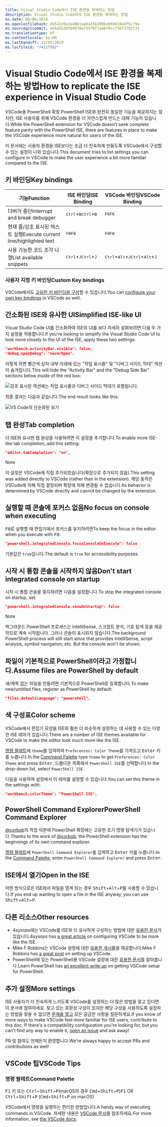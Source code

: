 ```yaml
---
title: Visual Studio Code에서 ISE 환경을 복제하는 방법
description: Visual Studio Code에서 ISE 환경을 복제하는 방법
ms.date: 08/06/2018
ms.openlocfilehash: d5542e9a3a48b1ae64356309be669418edf6c79e
ms.sourcegitcommit: debd2b38fb8070a7357bf1a4bf9cc736f3702f31
ms.translationtype: HT
ms.contentlocale: ko-KR
ms.lasthandoff: 12/05/2019
ms.locfileid: "74117502"
---
```

# <a name="how-to-replicate-the-ise-experience-in-visual-studio-code"></a><span data-ttu-id="b470d-103">Visual Studio Code에서 ISE 환경을 복제하는 방법</span><span class="sxs-lookup"><span data-stu-id="b470d-103">How to replicate the ISE experience in Visual Studio Code</span></span>

<span data-ttu-id="b470d-104">VSCode용 PowerShell 확장 PowerShell ISE와 완전히 동일한 기능을 제공하지는 않지만, ISE 사용자를 위해 VSCode 환경을 더 자연스럽게 만드는 대체 기능이 있습니다.</span><span class="sxs-lookup"><span data-stu-id="b470d-104">While the PowerShell extension for VSCode doesn't seek complete feature parity with the PowerShell ISE, there are features in place to make the VSCode experience more natural for users of the ISE.</span></span>

<span data-ttu-id="b470d-105">이 문서에는 사용자 환경을 ISE보다는 조금 더 친숙하게 만들도록 VSCode에서 구성할 수 있는 설정이 나와 있습니다.</span><span class="sxs-lookup"><span data-stu-id="b470d-105">This document tries to list settings you can configure in VSCode to make the user experience a bit more familiar compared to the ISE.</span></span>

## <a name="key-bindings"></a><span data-ttu-id="b470d-106">키 바인딩</span><span class="sxs-lookup"><span data-stu-id="b470d-106">Key bindings</span></span>

| <span data-ttu-id="b470d-107">기능</span><span class="sxs-lookup"><span data-stu-id="b470d-107">Function</span></span>                              | <span data-ttu-id="b470d-108">ISE 바인딩</span><span class="sxs-lookup"><span data-stu-id="b470d-108">ISE Binding</span></span>                  | <span data-ttu-id="b470d-109">VSCode 바인딩</span><span class="sxs-lookup"><span data-stu-id="b470d-109">VSCode Binding</span></span>                              |
| ----------------                      | -----------                  | --------------                              |
| <span data-ttu-id="b470d-110">디버거 중단</span><span class="sxs-lookup"><span data-stu-id="b470d-110">Interrupt and break debugger</span></span>          | <span data-ttu-id="b470d-111"><kbd>Ctrl</kbd>+<kbd>B</kbd></span><span class="sxs-lookup"><span data-stu-id="b470d-111"><kbd>Ctrl</kbd>+<kbd>B</kbd></span></span> | <span data-ttu-id="b470d-112"><kbd>F6</kbd></span><span class="sxs-lookup"><span data-stu-id="b470d-112"><kbd>F6</kbd></span></span>                               |
| <span data-ttu-id="b470d-113">현재 줄/강조 표시된 텍스트 실행</span><span class="sxs-lookup"><span data-stu-id="b470d-113">Execute current line/highlighted text</span></span> | <span data-ttu-id="b470d-114"><kbd>F8</kbd></span><span class="sxs-lookup"><span data-stu-id="b470d-114"><kbd>F8</kbd></span></span>                | <span data-ttu-id="b470d-115"><kbd>F8</kbd></span><span class="sxs-lookup"><span data-stu-id="b470d-115"><kbd>F8</kbd></span></span>                               |
| <span data-ttu-id="b470d-116">사용 가능한 코드 조각 나열</span><span class="sxs-lookup"><span data-stu-id="b470d-116">List available snippets</span></span>               | <span data-ttu-id="b470d-117"><kbd>Ctrl</kbd>+<kbd>J</kbd></span><span class="sxs-lookup"><span data-stu-id="b470d-117"><kbd>Ctrl</kbd>+<kbd>J</kbd></span></span> | <span data-ttu-id="b470d-118"><kbd>Ctrl</kbd>+<kbd>Alt</kbd>+<kbd>J</kbd></span><span class="sxs-lookup"><span data-stu-id="b470d-118"><kbd>Ctrl</kbd>+<kbd>Alt</kbd>+<kbd>J</kbd></span></span> |

### <a name="custom-key-bindings"></a><span data-ttu-id="b470d-119">사용자 지정 키 바인딩</span><span class="sxs-lookup"><span data-stu-id="b470d-119">Custom Key bindings</span></span>

<span data-ttu-id="b470d-120">VSCode에서도 [고유한 키 바인딩을 구성](https://code.visualstudio.com/docs/getstarted/keybindings#_custom-keybindings-for-refactorings)할 수 있습니다.</span><span class="sxs-lookup"><span data-stu-id="b470d-120">You can [configure your own key bindings](https://code.visualstudio.com/docs/getstarted/keybindings#_custom-keybindings-for-refactorings) in VSCode as well.</span></span>

## <a name="simplified-ise-like-ui"></a><span data-ttu-id="b470d-121">간소화된 ISE와 유사한 UI</span><span class="sxs-lookup"><span data-stu-id="b470d-121">Simplified ISE-like UI</span></span>

<span data-ttu-id="b470d-122">Visual Studio Code UI를 간소화하여 ISE의 UI를 보다 자세히 살펴보려면 다음 두 가지 설정을 적용합니다.</span><span class="sxs-lookup"><span data-stu-id="b470d-122">If you're looking to simplify the Visual Studio Code UI to look more closely to the UI of the ISE, apply these two settings:</span></span>

```json
"workbench.activityBar.visible": false,
"debug.openDebug": "neverOpen",
```

<span data-ttu-id="b470d-123">이렇게 하면 빨간색 상자 내부 아래에 있는 "작업 표시줄" 및 "디버그 사이드 막대" 섹션이 숨겨집니다.</span><span class="sxs-lookup"><span data-stu-id="b470d-123">This will hide the "Activity Bar" and the "Debug Side Bar" sections below inside of the red box:</span></span>

![강조 표시된 섹션에는 작업 표시줄과 디버그 사이드 막대가 포함됩니다.](images/How-To-Replicate-the-ISE-Experience-In-VSCode/1-highlighted-sidebar.png)

<span data-ttu-id="b470d-125">최종 결과는 다음과 같습니다.</span><span class="sxs-lookup"><span data-stu-id="b470d-125">The end result looks like this:</span></span>

![VS Code의 단순화된 보기](images/How-To-Replicate-the-ISE-Experience-In-VSCode/2-simplified-ui.png)

## <a name="tab-completion"></a><span data-ttu-id="b470d-127">탭 완성</span><span class="sxs-lookup"><span data-stu-id="b470d-127">Tab completion</span></span>

<span data-ttu-id="b470d-128">더 ISE와 유사한 탭 완성을 사용하려면 이 설정을 추가합니다.</span><span class="sxs-lookup"><span data-stu-id="b470d-128">To enable more ISE-like tab completion, add this setting:</span></span>

```json
"editor.tabCompletion": "on",
```

> [!NOTE]
> <span data-ttu-id="b470d-129">이 설정은 VSCode에 직접 추가되었습니다(확장으로 추가되지 않음).</span><span class="sxs-lookup"><span data-stu-id="b470d-129">This setting was added directly to VSCode (rather than in the extension).</span></span> <span data-ttu-id="b470d-130">해당 동작은 VSCode에 의해 직접 결정되며 확장에 의해 변경될 수 없습니다.</span><span class="sxs-lookup"><span data-stu-id="b470d-130">Its behavior is determined by VSCode directly and cannot be changed by the extension.</span></span>

## <a name="no-focus-on-console-when-executing"></a><span data-ttu-id="b470d-131">실행할 때 콘솔에 포커스 없음</span><span class="sxs-lookup"><span data-stu-id="b470d-131">No focus on console when executing</span></span>

<span data-ttu-id="b470d-132"><kbd>F8</kbd>로 실행할 때 편집기에서 포커스를 유지하려면</span><span class="sxs-lookup"><span data-stu-id="b470d-132">To keep the focus in the editor when you execute with <kbd>F8</kbd>:</span></span>

```json
"powershell.integratedConsole.focusConsoleOnExecute": false
```

<span data-ttu-id="b470d-133">기본값은 `true`입니다.</span><span class="sxs-lookup"><span data-stu-id="b470d-133">The default is `true` for accessibility purposes.</span></span>

## <a name="dont-start-integrated-console-on-startup"></a><span data-ttu-id="b470d-134">시작 시 통합 콘솔을 시작하지 않음</span><span class="sxs-lookup"><span data-stu-id="b470d-134">Don't start integrated console on startup</span></span>

<span data-ttu-id="b470d-135">시작 시 통합 콘솔을 중지하려면 다음을 설정합니다.</span><span class="sxs-lookup"><span data-stu-id="b470d-135">To stop the integrated console on startup, set:</span></span>

```json
"powershell.integratedConsole.showOnStartup": false
```

> [!NOTE]
> <span data-ttu-id="b470d-136">백그라운드 PowerShell 프로세스는 IntelliSense, 스크립트 분석, 기호 탐색 등을 제공하므로 계속 시작됩니다. 그러나 콘솔이 표시되지 않습니다.</span><span class="sxs-lookup"><span data-stu-id="b470d-136">The background PowerShell process will still start since that provides IntelliSense, script analysis, symbol navigation, etc. But the console won't be shown.</span></span>

## <a name="assume-files-are-powershell-by-default"></a><span data-ttu-id="b470d-137">파일이 기본적으로 PowerShell이라고 가정합니다.</span><span class="sxs-lookup"><span data-stu-id="b470d-137">Assume files are PowerShell by default</span></span>

<span data-ttu-id="b470d-138">새/제목 없는 파일을 만들려면 기본적으로 PowerShell로 등록합니다.</span><span class="sxs-lookup"><span data-stu-id="b470d-138">To make new/untitled files, register as PowerShell by default:</span></span>

```json
"files.defaultLanguage": "powershell",
```

## <a name="color-scheme"></a><span data-ttu-id="b470d-139">색 구성표</span><span class="sxs-lookup"><span data-stu-id="b470d-139">Color scheme</span></span>

<span data-ttu-id="b470d-140">VSCode에서 편집기 모양을 ISE와 훨씬 더 비슷하게 설정하는 데 사용할 수 있는 다양한 ISE 테마가 있습니다.</span><span class="sxs-lookup"><span data-stu-id="b470d-140">There are a number of ISE themes available for VSCode to make the editor look much more like the ISE.</span></span>

<span data-ttu-id="b470d-141">[명령 팔레트]에 `theme`를 입력하여 `Preferences: Color Theme`를 가져오고 <kbd>Enter</kbd> 키를 누릅니다.</span><span class="sxs-lookup"><span data-stu-id="b470d-141">In the [Command Palette] type `theme` to get `Preferences: Color Theme` and press <kbd>Enter</kbd>.</span></span>
<span data-ttu-id="b470d-142">드롭다운 목록에서 `PowerShell ISE`를 선택합니다.</span><span class="sxs-lookup"><span data-stu-id="b470d-142">In the drop-down list, select `PowerShell ISE`.</span></span>

<span data-ttu-id="b470d-143">다음을 사용하여 설정에서 이 테마를 설정할 수 있습니다.</span><span class="sxs-lookup"><span data-stu-id="b470d-143">You can set this theme in the settings with:</span></span>

```json
"workbench.colorTheme": "PowerShell ISE",
```

## <a name="powershell-command-explorer"></a><span data-ttu-id="b470d-144">PowerShell Command Explorer</span><span class="sxs-lookup"><span data-stu-id="b470d-144">PowerShell Command Explorer</span></span>

<span data-ttu-id="b470d-145">[@corbob](https://github.com/corbob)의 작업 덕분에 PowerShell 확장에는 고유한 초기 명령 탐색기가 있습니다.</span><span class="sxs-lookup"><span data-stu-id="b470d-145">Thanks to the work of [@corbob](https://github.com/corbob), the PowerShell extension has the beginnings of its own command explorer.</span></span>

<span data-ttu-id="b470d-146">[명령 팔레트]에 `PowerShell Command Explorer`를 입력하고 <kbd>Enter</kbd> 키를 누릅니다.</span><span class="sxs-lookup"><span data-stu-id="b470d-146">In the [Command Palette], enter `PowerShell Command Explorer` and press <kbd>Enter</kbd>.</span></span>

## <a name="open-in-the-ise"></a><span data-ttu-id="b470d-147">ISE에서 열기</span><span class="sxs-lookup"><span data-stu-id="b470d-147">Open in the ISE</span></span>

<span data-ttu-id="b470d-148">어떤 방식으로든 ISE에서 파일을 열게 되는 경우 <kbd>Shift</kbd>+<kbd>Alt</kbd>+<kbd>P</kbd>를 사용할 수 있습니다.</span><span class="sxs-lookup"><span data-stu-id="b470d-148">If you end up wanting to open a file in the ISE anyway, you can use <kbd>Shift</kbd>+<kbd>Alt</kbd>+<kbd>P</kbd>.</span></span>

## <a name="other-resources"></a><span data-ttu-id="b470d-149">다른 리소스</span><span class="sxs-lookup"><span data-stu-id="b470d-149">Other resources</span></span>

- <span data-ttu-id="b470d-150">4sysops에는 VSCode를 ISE와 더 유사하게 구성하는 방법에 대한 [유용한 문서](https://4sysops.com/archives/make-visual-studio-code-look-and-behave-like-powershell-ise/)가 있습니다.</span><span class="sxs-lookup"><span data-stu-id="b470d-150">4sysops has [a great article](https://4sysops.com/archives/make-visual-studio-code-look-and-behave-like-powershell-ise/) on configuring VSCode to be more like the ISE.</span></span>
- <span data-ttu-id="b470d-151">Mike F Robbins는 VSCode 설정에 대한 [유용한 게시물](https://mikefrobbins.com/2017/08/24/how-to-install-visual-studio-code-and-configure-it-as-a-replacement-for-the-powershell-ise/)을 제공합니다.</span><span class="sxs-lookup"><span data-stu-id="b470d-151">Mike F Robbins has [a great post](https://mikefrobbins.com/2017/08/24/how-to-install-visual-studio-code-and-configure-it-as-a-replacement-for-the-powershell-ise/) on setting up VSCode.</span></span>
- <span data-ttu-id="b470d-152">PowerShell에 있는 PowerShell용 VSCode 설정에 대한 [유용한 문서](https://www.learnpwsh.com/setup-vs-code-for-powershell/)를 알아봅니다.</span><span class="sxs-lookup"><span data-stu-id="b470d-152">Learn PowerShell has [an excellent write up](https://www.learnpwsh.com/setup-vs-code-for-powershell/) on getting VSCode setup for PowerShell.</span></span>

## <a name="more-settings"></a><span data-ttu-id="b470d-153">추가 설정</span><span class="sxs-lookup"><span data-stu-id="b470d-153">More settings</span></span>

<span data-ttu-id="b470d-154">ISE 사용자가 더 친숙하게 느끼도록 VSCode를 설정하는 더 많은 방법을 알고 있다면 이 문서에 참여하세요. 찾고 있는 호환성 구성이 있지만 해당 구성을 사용하도록 설정하는 방법을 찾을 수 없으면 [문제를 열고](https://github.com/PowerShell/vscode-powershell/issues/new/choose) 모든 궁금한 사항을 질문하세요.</span><span class="sxs-lookup"><span data-stu-id="b470d-154">If you know of more ways to make VSCode feel more familiar for ISE users, contribute to this doc. If there's a compatibility configuration you're looking for, but you can't find any way to enable it, [open an issue](https://github.com/PowerShell/vscode-powershell/issues/new/choose) and ask away!</span></span>

<span data-ttu-id="b470d-155">PR 및 참여도 언제든지 환영합니다.</span><span class="sxs-lookup"><span data-stu-id="b470d-155">We're always happy to accept PRs and contributions as well!</span></span>

## <a name="vscode-tips"></a><span data-ttu-id="b470d-156">VSCode 팁</span><span class="sxs-lookup"><span data-stu-id="b470d-156">VSCode Tips</span></span>

### <a name="command-palette"></a><span data-ttu-id="b470d-157">명령 팔레트</span><span class="sxs-lookup"><span data-stu-id="b470d-157">Command Palette</span></span>

<span data-ttu-id="b470d-158"><kbd>F1</kbd> 키 또는 <kbd>Ctrl</kbd>+<kbd>Shift</kbd>+<kbd>P</kbd>(macOS의 경우 <kbd>Cmd</kbd>+<kbd>Shift</kbd>+<kbd>P</kbd>)</span><span class="sxs-lookup"><span data-stu-id="b470d-158"><kbd>F1</kbd> OR <kbd>Ctrl</kbd>+<kbd>Shift</kbd>+<kbd>P</kbd> (<kbd>Cmd</kbd>+<kbd>Shift</kbd>+<kbd>P</kbd> on macOS)</span></span>

<span data-ttu-id="b470d-159">VSCode에서 명령을 실행하는 편리한 방법입니다.</span><span class="sxs-lookup"><span data-stu-id="b470d-159">A handy way of executing commands in VSCode.</span></span>
<span data-ttu-id="b470d-160">자세한 내용은 [VSCode 문서](https://code.visualstudio.com/docs/getstarted/userinterface#_command-palette)를 참조하세요.</span><span class="sxs-lookup"><span data-stu-id="b470d-160">For more information, see [the VSCode docs](https://code.visualstudio.com/docs/getstarted/userinterface#_command-palette).</span></span>

[명령 팔레트]: #command-palette
[Command Palette]: #command-palette
